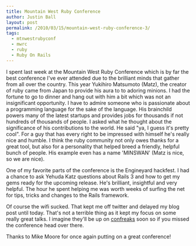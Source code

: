```yaml
---
title: Mountain West Ruby Conference
author: Justin Ball
layout: post
permalink: /2010/03/15/mountain-west-ruby-conference-3/
tags:
  - mtnwestrubyconf
  - mwrc
  - ruby
  - Ruby On Rails
---
```

I spent last week at the Mountain West Ruby Conference which is by far the best conference I've ever attended due to the brilliant minds that gather from all over the country. This year Yukihiro Matsumoto (Matz), the creator of ruby came from Japan to provide his aura to to adoring minions. I had the fortune to go to dinner and hang out with him a bit which was not an insignificant opportunity. I have to admire someone who is passionate about a programming language for the sake of the language. His brainchild powers many of the latest startups and provides jobs for thousands if not hundreds of thousands of people. I asked what he thought about the significance of his contributions to the world. He said "ya, I guess it's pretty cool". For a guy that has every right to be impressed with himself he's really nice and humble. I think the ruby community not only owes thanks for a great tool, but also for a personality that helped breed a friendly, helpful bunch of people. His example even has a name 'MINSWAN' (Matz is nice, so we are nice).

One of my favorite parts of the conference is the Engineyard hackfest. I had a chance to ask Yehuda Katz questions about Rails 3 and how to get my gems ready for the upcoming release. He's brilliant, insightful and very helpful. The hour he spent helping me was worth weeks of surfing the net for tips, tricks and changes to the Rails framework.

Of course the wifi sucked. That kept me off twitter and delayed my blog post until today. That's not a terrible thing as it kept my focus on some really great talks. I imagine they'll be up on [confreaks][1] soon so if you missed the conference head over there.

 [1]: http://www.confreaks.com/events

Thanks to Mike Moore for once again putting on a great conference!